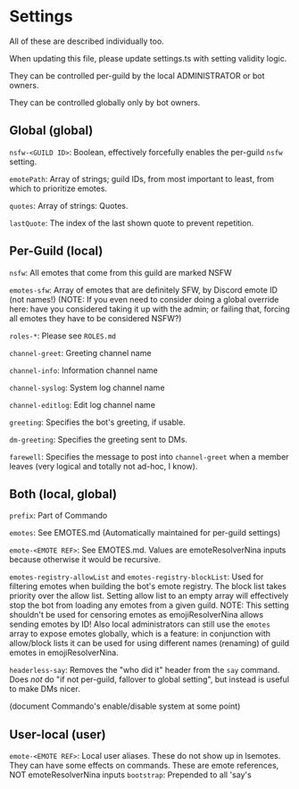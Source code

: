 # Settings

All of these are described individually too.

When updating this file, please update settings.ts with setting validity logic.

They can be controlled per-guild by the local ADMINISTRATOR or bot owners.

They can be controlled globally only by bot owners.

## Global (global)

`nsfw-<GUILD ID>`: Boolean, effectively forcefully enables the per-guild `nsfw` setting.

`emotePath`: Array of strings; guild IDs, from most important to least, from which to prioritize emotes.

`quotes`: Array of strings: Quotes.

`lastQuote`: The index of the last shown quote to prevent repetition.

## Per-Guild (local)

`nsfw`: All emotes that come from this guild are marked NSFW

`emotes-sfw`: Array of emotes that are definitely SFW, by Discord emote ID (not names!)
 (NOTE: If you even need to consider doing a global override here:
  have you considered taking it up with the admin;
  or failing that, forcing all emotes they have to be considered NSFW?)

`roles-*`: Please see `ROLES.md`

`channel-greet`: Greeting channel name

`channel-info`: Information channel name

`channel-syslog`: System log channel name

`channel-editlog`: Edit log channel name

`greeting`: Specifies the bot's greeting, if usable.

`dm-greeting`: Specifies the greeting sent to DMs.

`farewell`: Specifies the message to post into `channel-greet` when a member leaves (very logical and totally not ad-hoc, I know).

## Both (local, global)

`prefix`: Part of Commando

`emotes`: See EMOTES.md (Automatically maintained for per-guild settings)

`emote-<EMOTE REF>`: See EMOTES.md. Values are emoteResolverNina inputs because otherwise it would be recursive.

`emotes-registry-allowList` and `emotes-registry-blockList`: Used for filtering emotes when building the bot's emote registry. The block list takes priority over the allow list. Setting allow list to an empty array will effectively stop the bot from loading any emotes from a given guild. NOTE: This setting shouldn't be used for censoring emotes as emojiResolverNina allows sending emotes by ID! Also local administrators can still use the `emotes` array to expose emotes globally, which is a feature: in conjunction with allow/block lists it can be used for using different names (renaming) of guild emotes in emojiResolverNina.

`headerless-say`: Removes the "who did it" header from the `say` command.
 Does *not* do "if not per-guild, fallover to global setting", but instead is useful to make DMs nicer.

(document Commando's enable/disable system at some point)

## User-local (user)

`emote-<EMOTE REF>`: Local user aliases. These do not show up in lsemotes. They can have some effects on commands. These are emote references, NOT emoteResolverNina inputs
`bootstrap`: Prepended to all 'say's
